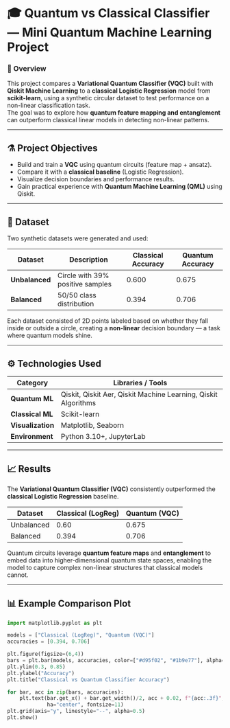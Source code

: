 # 🎓 Quantum vs Classical Classifier — Mini Quantum Machine Learning Project

### 🧠 Overview
This project compares a **Variational Quantum Classifier (VQC)** built with **Qiskit Machine Learning** to a **classical Logistic Regression** model from **scikit-learn**, using a synthetic circular dataset to test performance on a non-linear classification task.  
The goal was to explore how **quantum feature mapping and entanglement** can outperform classical linear models in detecting non-linear patterns.

---

## ⚗️ Project Objectives
- Build and train a **VQC** using quantum circuits (feature map + ansatz).  
- Compare it with a **classical baseline** (Logistic Regression).  
- Visualize decision boundaries and performance results.  
- Gain practical experience with **Quantum Machine Learning (QML)** using Qiskit.

---

## 🧩 Dataset
Two synthetic datasets were generated and used:

| Dataset | Description | Classical Accuracy | Quantum Accuracy |
|----------|--------------|--------------------|------------------|
| **Unbalanced** | Circle with 39% positive samples | 0.600 | 0.675 |
| **Balanced** | 50/50 class distribution | 0.394 | 0.706 |

Each dataset consisted of 2D points labeled based on whether they fall inside or outside a circle, creating a **non-linear** decision boundary — a task where quantum models shine.

---

## ⚙️ Technologies Used
| Category | Libraries / Tools |
|-----------|------------------|
| **Quantum ML** | Qiskit, Qiskit Aer, Qiskit Machine Learning, Qiskit Algorithms |
| **Classical ML** | Scikit-learn |
| **Visualization** | Matplotlib, Seaborn |
| **Environment** | Python 3.10+, JupyterLab |

---

## 📈 Results
The **Variational Quantum Classifier (VQC)** consistently outperformed the **classical Logistic Regression** baseline.

| Dataset | Classical (LogReg) | Quantum (VQC) |
|----------|--------------------|---------------|
| Unbalanced | 0.60 | 0.675 |
| Balanced | 0.394 | 0.706 |

Quantum circuits leverage **quantum feature maps** and **entanglement** to embed data into higher-dimensional quantum state spaces, enabling the model to capture complex non-linear structures that classical models cannot.

---

## 📊 Example Comparison Plot

```python
import matplotlib.pyplot as plt

models = ["Classical (LogReg)", "Quantum (VQC)"]
accuracies = [0.394, 0.706]

plt.figure(figsize=(6,4))
bars = plt.bar(models, accuracies, color=["#d95f02", "#1b9e77"], alpha=0.8)
plt.ylim(0.3, 0.85)
plt.ylabel("Accuracy")
plt.title("Classical vs Quantum Classifier Accuracy")

for bar, acc in zip(bars, accuracies):
    plt.text(bar.get_x() + bar.get_width()/2, acc + 0.02, f"{acc:.3f}", 
             ha="center", fontsize=11)
plt.grid(axis="y", linestyle="--", alpha=0.5)
plt.show()
